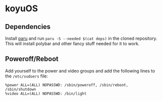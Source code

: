 # koyuOS

## Dependencies

Install [paru](https://aur.archlinux.org/packages/paru) and run `paru -S --needed $(cat deps)` in the cloned repository. This will install polybar and other fancy stuff needed for it to work.

## Poweroff/Reboot

Add yourself to the power and video groups and add the following lines to the `/etc/sudoers` file:

```
%power ALL=(ALL) NOPASSWD: /sbin/poweroff, /sbin/reboot, /sbin/shutdown
%video ALL=(ALL) NOPASSWD: /bin/light
```
